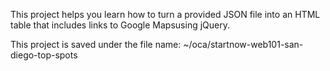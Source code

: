 This project helps you learn how to turn a provided JSON file into an HTML table that includes links to Google Mapsusing jQuery.

This project is saved under the file name: ~/oca/startnow-web101-san-diego-top-spots